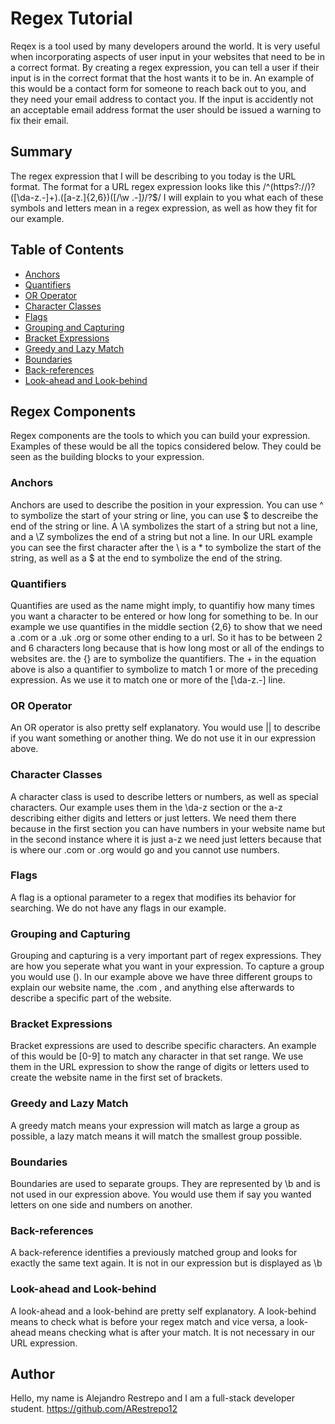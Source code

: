 # Regex Tutorial

Reqex is a tool used by many developers around the world. It is very useful when incorporating aspects of user input in your websites that need to be in a correct format. By creating a regex expression, you can tell a user if their input is in the correct format that the host wants it to be in. An example of this would be a contact form for someone to reach back out to you, and they need your email address to contact you. If the input is accidently not an acceptable email address format the user should be issued a warning to fix their email.

## Summary

The regex expression that I will be describing to you today is the URL format. The format for a URL regex expression looks like this
 /^(https?:\/\/)?([\da-z\.-]+)\.([a-z\.]{2,6})([\/\w \.-]*)*\/?$/
 I will explain to you what each of these symbols and letters mean in a regex expression, as well as how they fit for our example.

## Table of Contents

- [Anchors](#anchors)
- [Quantifiers](#quantifiers)
- [OR Operator](#or-operator)
- [Character Classes](#character-classes)
- [Flags](#flags)
- [Grouping and Capturing](#grouping-and-capturing)
- [Bracket Expressions](#bracket-expressions)
- [Greedy and Lazy Match](#greedy-and-lazy-match)
- [Boundaries](#boundaries)
- [Back-references](#back-references)
- [Look-ahead and Look-behind](#look-ahead-and-look-behind)

## Regex Components
Regex components are the tools to which you can build your expression. Examples of these would be all the topics considered below. They could be seen as the building blocks to your expression.

### Anchors
Anchors are used to describe the position in your expression. You can use ^ to symbolize the start of your string or line, you can use $ to descreibe the end of the string or line. A \A symbolizes the start of a string but not a line, and a \Z symbolizes the end of a string but not a line. In our URL example you can see the first character after the \ is a * to symbolize the start of the string, as well as a $ at the end to symbolize the end of the string.

### Quantifiers
Quantifies are used as the name might imply, to quantifiy how many times you want a character to be entered or how long for something to be. In our example we use quantifies in the middle section {2,6} to show that we need a .com or a .uk .org or some other ending to a url. So it has to be between 2 and 6 characters long because that is how long most or all of the endings to websites are. the {} are to symbolize the quantifiers. The + in the equation above is also a quantifier to symbolize to match 1 or more of the preceding expression. As we use it to match one or more of the [\da-z\.-] line.

### OR Operator
An OR operator is also pretty self explanatory. You would use || to describe if you want something or another thing. We do not use it in our expression above.

### Character Classes
A character class is used to describe letters or numbers, as well as special characters. Our example uses them in the \da-z section or the a-z describing either digits and letters or just letters. We need them there because in the first section you can have numbers in your website name but in the second instance where it is just a-z we need just letters because that is where our .com or .org would go and you cannot use numbers.

### Flags
A flag is a optional parameter to a regex that modifies its behavior for searching. We do not have any flags in our example.

### Grouping and Capturing
Grouping and capturing is a very important part of regex expressions. They are how you seperate what you want in your expression. To capture a group you would use (). In our example above we have three different groups to explain our website name, the .com , and anything else afterwards to describe a specific part of the website.

### Bracket Expressions
Bracket expressions are used to describe specific characters. An example of this would be [0-9] to match any character in that set range. We use them in the URL expression to show the range of digits or letters used to create the website name in the first set of brackets.

### Greedy and Lazy Match
A greedy match means your expression will match as large a group as possible, a lazy match means it will match the smallest group possible.

### Boundaries
Boundaries are used to separate groups. They are represented by \b and is not used in our expression above. You would use them if say you wanted letters on one side and numbers on another.

### Back-references
A back-reference identifies a previously matched group and looks for exactly the same text again. It is not in our expression but is displayed as \b

### Look-ahead and Look-behind
A look-ahead and a look-behind are pretty self explanatory. A look-behind means to check what is before your regex match and vice versa, a look-ahead means checking what is after your match. It is not necessary in our URL expression.

## Author

Hello, my name is Alejandro Restrepo and I am a full-stack developer student.
https://github.com/ARestrepo12